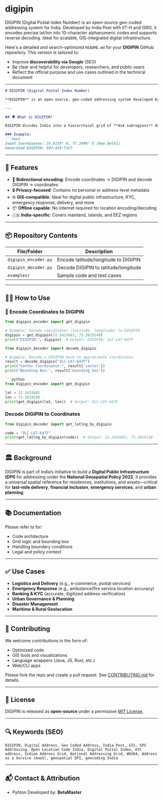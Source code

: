 # digipin
DIGIPIN (Digital Postal Index Number) is an open-source geo-coded addressing system for India. Developed by India Post with IIT-H and ISRO, it encodes precise lat/lon into 10-character alphanumeric codes and supports reverse decoding. Ideal for scalable, GIS-integrated digital infrastructure.

Here's a detailed and search-optimized `README.md` for your **DIGIPIN** GitHub repository. This version is tailored to:

* Improve **discoverability via Google** (SEO)
* Be clear and helpful for developers, researchers, and public users
* Reflect the official purpose and use cases outlined in the technical document

---

````markdown
# DIGIPIN (Digital Postal Index Number)

**DIGIPIN** is an open-source, geo-coded addressing system developed by the **Department of Posts, Ministry of Communications, Government of India** in collaboration with **IIT Hyderabad** and **ISRO (NRSC)**. It encodes geographical locations (latitude and longitude) into a **10-character alphanumeric code**, enabling a standardized, machine-readable, and privacy-preserving digital address reference.

---

## 🌍 What is DIGIPIN?

DIGIPIN divides India into a hierarchical grid of **4x4 subregions** down to ~3.8m x 3.8m precision, generating a **unique 10-digit alphanumeric code** for each grid cell.

### Example:
```text
Input Coordinates: 28.6139° N, 77.2090° E (New Delhi)
Generated DIGIPIN: 39J-438-TJC7
````

---

## 🚀 Features

* 🔁 **Bidirectional encoding**: Encode coordinates → DIGIPIN and decode DIGIPIN → coordinates
* 🔒 **Privacy-focused**: Contains no personal or address-level metadata
* 🌐 **GIS-compatible**: Ideal for digital public infrastructure, KYC, emergency response, delivery, and more
* 📦 **Offline capable**: No internet required for location encoding/decoding
* 🇮🇳 **India-specific**: Covers mainland, islands, and EEZ regions

---

## 📦 Repository Contents

| File/Folder                      | Description                             |
| -------------------------------- | --------------------------------------- |
| `digipin_encoder.py`             | Encode latitude/longitude to DIGIPIN    |
| `digipin_decoder.py`             | Decode DIGIPIN to latitude/longitude    |
| `examples/`                      | Sample code and test cases              |

---

## 🧑‍💻 How to Use

### 🔐 Encode Coordinates to DIGIPIN

```python
from digipin_encoder import get_digipin

# Example: Encode coordinates (latitude, longitude) to DIGIPIN
digipin = get_digipin(22.2433683, 73.2019148)
print("DIGIPIN:", digipin)  # Output: DIGIPIN: 3LC-L67-647F

from digipin_decoder import decode_digipin

# Example: Decode a DIGIPIN back to approximate coordinates
result = decode_digipin("3LC-L67-647F")
print("Center Coordinates:", result['center'])
print("Bounding Box:", result['bounding_box'])

```python
from digipin_encoder import get_digipin

lat = 22.2433683
lon = 73.2019148
print(get_digipin(lat, lon))  # Output: 3LC-L67-647F
```

### Decode DIGIPIN to Coordinates

```python
from digipin_decoder import get_latlng_by_digipin

code = "3LC-L67-647F"
print(get_latlng_by_digipin(code))  # Output: 22.2433683, 73.2019148
```

---

## 🏛️ Background

DIGIPIN is part of India’s initiative to build a **Digital Public Infrastructure (DPI)** for addressing under the **National Geospatial Policy 2022**. It provides a universal spatial reference for residences, institutions, and assets—critical for **last-mile delivery**, **financial inclusion**, **emergency services**, and **urban planning**.

---

## 📚 Documentation

Please refer to for:

* Code architecture
* Grid logic and bounding box
* Handling boundary conditions
* Legal and policy context

---

## ✅ Use Cases

* **Logistics and Delivery** (e.g., e-commerce, postal services)
* **Emergency Response** (e.g., ambulance/fire service location accuracy)
* **Banking & KYC** (accurate, digitized address verification)
* **Urban Governance & Planning**
* **Disaster Management**
* **Maritime & Rural Geolocation**

---

## 🤝 Contributing

We welcome contributions in the form of:

* Optimized code
* GIS tools and visualizations
* Language wrappers (Java, JS, Rust, etc.)
* Web/CLI apps

Please fork the repo and create a pull request. See [CONTRIBUTING.md](./CONTRIBUTING.md) for details.

---

## 📜 License

DIGIPIN is released as **open-source** under a permissive [MIT License](./LICENSE).

---

## 🔍 Keywords (SEO)

```
DIGIPIN, Digital Address, Geo Coded Address, India Post, GIS, GPS Addressing, Open Location Code India, Digital Postal Index, KYC address, Indian Address Grid, National Addressing Grid, WGS84, Address as a Service (AaaS), geospatial DPI, geocoding India
```

---

## 📬 Contact & Attribution

* Pyhton Developed by: **BetaMaster**

